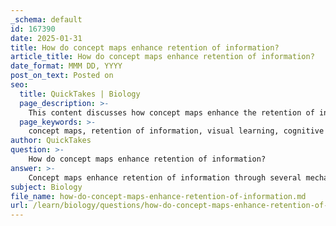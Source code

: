 ```yaml
---
_schema: default
id: 167390
date: 2025-01-31
title: How do concept maps enhance retention of information?
article_title: How do concept maps enhance retention of information?
date_format: MMM DD, YYYY
post_on_text: Posted on
seo:
  title: QuickTakes | Biology
  page_description: >-
    This content discusses how concept maps enhance the retention of information through visual representation, active engagement, cognitive load reduction, knowledge integration, facilitation of recall, and iterative learning.
  page_keywords: >-
    concept maps, retention of information, visual learning, cognitive engagement, relationships, active engagement, cognitive load, integration of knowledge, memory retention, iterative learning, educational tools
author: QuickTakes
question: >-
    How do concept maps enhance retention of information?
answer: >-
    Concept maps enhance retention of information through several mechanisms that leverage visual learning and cognitive engagement. Here are the key ways in which concept maps contribute to improved retention:\n\n1. **Visual Representation of Relationships**: Concept maps provide a visual structure that illustrates the connections between different concepts. By mapping out how ideas relate to one another, learners can see the bigger picture and understand the context of the information. This visual organization helps in simplifying complex information, making it easier to digest and remember.\n\n2. **Active Engagement**: The process of creating a concept map requires active engagement with the material. As students identify central concepts and their relationships, they are compelled to think critically about the information. This active involvement fosters deeper understanding and retention, as opposed to passive learning methods.\n\n3. **Reduction of Cognitive Load**: Concept maps help reduce cognitive load by organizing information in a way that aligns with how the brain processes visual data. By breaking down complex topics into manageable parts and showing their interconnections, learners can focus on understanding rather than merely memorizing facts.\n\n4. **Integration of Knowledge**: Concept maps encourage the integration of knowledge from various disciplines. This interdisciplinary approach not only enriches understanding but also prepares students to tackle real-world problems with a comprehensive perspective. By connecting concepts from different areas, learners can create a more holistic understanding of the subject matter.\n\n5. **Facilitation of Recall**: The visual nature of concept maps aids in memory retention by creating mental associations. The use of colors, images, and keywords within the maps reinforces memory, as the brain tends to remember visual cues better than text alone. This can lead to improved recall during assessments or discussions.\n\n6. **Iterative Learning**: Concept maps can be continuously refined and adapted as learners deepen their understanding. This iterative process allows students to revisit and reorganize their knowledge, reinforcing retention over time.\n\nIn summary, concept maps enhance retention of information by providing a visual framework that promotes active engagement, reduces cognitive load, integrates knowledge, and facilitates recall. These elements work together to create a more effective learning experience, ultimately leading to better retention of information.
subject: Biology
file_name: how-do-concept-maps-enhance-retention-of-information.md
url: /learn/biology/questions/how-do-concept-maps-enhance-retention-of-information
---
```


&nbsp;